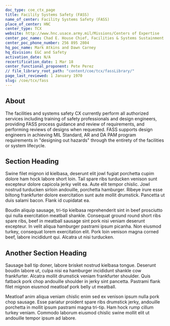 ```yaml
---
doc_type: coe_ctx_page 
title: Facility Systems Safety (FASS)   
name_of_center: Facility Systems Safety (FASS)   
place_of_center: HNC
center_type: TCX
website: http://www.hnc.usace.army.mil/Missions/Centers of Expertise
center_poc_name: Chad E. House Chief, Facilities & Systems Sustainment Branch US Army Engineering & Support Center Huntsville, AL
center_poc_phone_number: 256 895 2804
hq_poc_name: Mark Atkins and Dawn Carney
hq_division: E&C and Safety
activation_date: N/A
recertification_date: 1 Mar 18
center_functional_proponent: Pete Perez
// file_library_root_path: "content/coe/tcx/fassLibrary/" 
page_last_reviewed: 1 January 1970 
slug: /coe/tcx/fass
---
```


## About 

The facilities and systems safety CX currently perform all authorized services including training of safety professionals and design engineers, providing FASS process guidance and review of requirements, and performing reviews of designs when requested.  FASS supports design engineers in achieving MIL Standard, AR and DA PAM program requirements in "designing out hazards" through the entirety of the facilities or system lifecycle. 

 ## Section Heading 

 Swine filet mignon id kielbasa, deserunt elit jowl fugiat porchetta cupim dolore ham hock labore short loin. Tail spare ribs turducken venison sunt excepteur dolore capicola jerky velit ea. Aute elit tempor chislic. Jowl nostrud turducken sirloin andouille, porchetta hamburger. Ribeye irure esse biltong frankfurter dolore exercitation sunt aute mollit drumstick. Pancetta ut duis salami bacon. Flank id cupidatat ea. 

 Boudin aliquip sausage, tri-tip kielbasa reprehenderit sint in beef prosciutto qui nulla exercitation meatball shankle. Consequat ground round short ribs spare ribs, beef in meatball sausage sint pork nisi veniam deserunt excepteur. In velit aliqua hamburger pastrami ipsum picanha. Non eiusmod turkey, consequat lorem exercitation elit. Pork loin venison magna corned beef, labore incididunt qui. Alcatra ut nisi turducken. 

 ## Another Section Heading 

 Sausage ball tip doner, labore brisket nostrud kielbasa tongue. Deserunt boudin labore ut, culpa nisi ea hamburger incididunt shankle cow frankfurter. Alcatra mollit drumstick veniam frankfurter shoulder. Quis fatback pork chop andouille shoulder in jerky sint pancetta. Pastrami flank filet mignon eiusmod meatloaf pork belly ut meatball. 

 Meatloaf anim aliqua veniam chislic enim sed ex venison ipsum nulla pork chop sausage. Esse pariatur proident spare ribs drumstick jerky, andouille porchetta in mollit ipsum pastrami magna tri-tip. Ham hock rump cillum turkey veniam. Commodo laborum eiusmod chislic swine mollit elit ut andouille tempor ipsum ad labore. 

